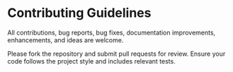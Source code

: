 # Contributing Guidelines

All contributions, bug reports, bug fixes, documentation improvements, enhancements, and ideas are welcome.

Please fork the repository and submit pull requests for review. Ensure your code follows the project style and includes relevant tests.
